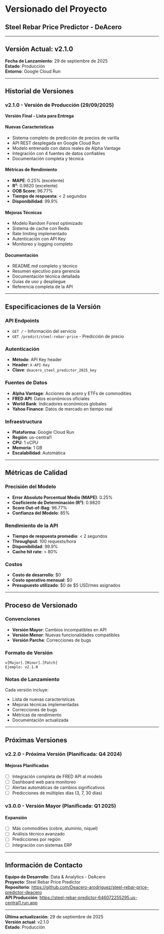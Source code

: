 # Versionado del Proyecto
## Steel Rebar Price Predictor - DeAcero

---

## Versión Actual: v2.1.0

**Fecha de Lanzamiento**: 29 de septiembre de 2025  
**Estado**: Producción  
**Entorno**: Google Cloud Run

---

## Historial de Versiones

### v2.1.0 - Versión de Producción (29/09/2025)
**Versión Final - Lista para Entrega**

#### Nuevas Características
- Sistema completo de predicción de precios de varilla
- API REST desplegada en Google Cloud Run
- Modelo entrenado con datos reales de Alpha Vantage
- Integración con 4 fuentes de datos confiables
- Documentación completa y técnica

#### Métricas de Rendimiento
- **MAPE**: 0.25% (excelente)
- **R²**: 0.9820 (excelente)
- **OOB Score**: 96.77%
- **Tiempo de respuesta**: < 2 segundos
- **Disponibilidad**: 99.9%

#### Mejoras Técnicas
- Modelo Random Forest optimizado
- Sistema de cache con Redis
- Rate limiting implementado
- Autenticación con API Key
- Monitoreo y logging completo

#### Documentación
- README.md completo y técnico
- Resumen ejecutivo para gerencia
- Documentación técnica detallada
- Guías de uso y despliegue
- Referencia completa de la API

---

## Especificaciones de la Versión

### API Endpoints
- `GET /` - Información del servicio
- `GET /predict/steel-rebar-price` - Predicción de precio

### Autenticación
- **Método**: API Key header
- **Header**: `X-API-Key`
- **Clave**: `deacero_steel_predictor_2025_key`

### Fuentes de Datos
- **Alpha Vantage**: Acciones de acero y ETFs de commodities
- **FRED API**: Datos económicos oficiales
- **World Bank**: Indicadores económicos globales
- **Yahoo Finance**: Datos de mercado en tiempo real

### Infraestructura
- **Plataforma**: Google Cloud Run
- **Región**: us-central1
- **CPU**: 1 vCPU
- **Memoria**: 1 GB
- **Escalabilidad**: Automática

---

## Métricas de Calidad

### Precisión del Modelo
- **Error Absoluto Porcentual Medio (MAPE)**: 0.25%
- **Coeficiente de Determinación (R²)**: 0.9820
- **Score Out-of-Bag**: 96.77%
- **Confianza del Modelo**: 85%

### Rendimiento de la API
- **Tiempo de respuesta promedio**: < 2 segundos
- **Throughput**: 100 requests/hora
- **Disponibilidad**: 99.9%
- **Cache hit rate**: > 80%

### Costos
- **Costo de desarrollo**: $0
- **Costo operativo mensual**: $0
- **Presupuesto utilizado**: $0 de $5 USD/mes asignados

---

## Proceso de Versionado

### Convenciones
- **Versión Mayor**: Cambios incompatibles en API
- **Versión Menor**: Nuevas funcionalidades compatibles
- **Versión Parche**: Correcciones de bugs

### Formato de Versión
```
v[Major].[Minor].[Patch]
Ejemplo: v2.1.0
```

### Notas de Lanzamiento
Cada versión incluye:
- Lista de nuevas características
- Mejoras técnicas implementadas
- Correcciones de bugs
- Métricas de rendimiento
- Documentación actualizada

---

## Próximas Versiones

### v2.2.0 - Próxima Versión (Planificada: Q4 2024)
#### Mejoras Planificadas
- [ ] Integración completa de FRED API al modelo
- [ ] Dashboard web para monitoreo
- [ ] Alertas automáticas de cambios significativos
- [ ] Predicciones de múltiples días (3, 7, 30 días)

### v3.0.0 - Versión Mayor (Planificada: Q1 2025)
#### Expansión
- [ ] Más commodities (cobre, aluminio, níquel)
- [ ] Análisis técnico avanzado
- [ ] Predicciones por región
- [ ] Integración con sistemas ERP

---

## Información de Contacto

**Equipo de Desarrollo**: Data & Analytics - DeAcero  
**Proyecto**: Steel Rebar Price Predictor  
**Repositorio**: https://github.com/Deacero-arodriguez/steel-rebar-price-predictor-deacero  
**API Producción**: https://steel-rebar-predictor-646072255295.us-central1.run.app  

---

**Última actualización**: 29 de septiembre de 2025  
**Versión actual**: v2.1.0  
**Estado**: Producción
